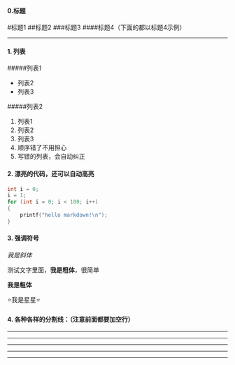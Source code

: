 #### 0.标题

#标题1
##标题2
###标题3
####标题4（下面的都以标题4示例）

***

#### 1. 列表

#####列表1
- 列表2
- 列表3

#####列表2
1. 列表1
2. 列表2
3. 列表3
5. 顺序错了不用担心
3. 写错的列表，会自动纠正



#### 2. 漂亮的代码，还可以自动高亮
```cpp
int i = 0;
i = 1;
for (int i = 0; i < 100; i++)
{
    printf("hello markdown!\n");
}
```

#### 3. 强调符号
*我是斜体*

测试文字里面，**我是粗体**，很简单

__我是粗体__

:star:我是星星:star:


#### 4. 各种各样的分割线：（注意前面都要加空行）

* * *

***

*****

- - -

---------------------------------------
